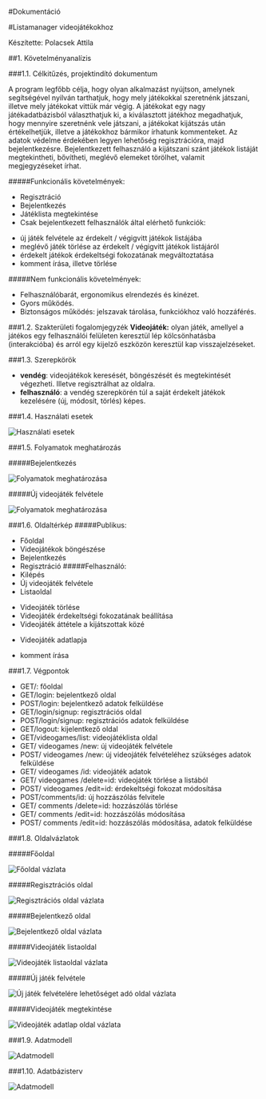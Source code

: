 #Dokumentáció

#Listamanager videojátékokhoz

Készítette: Polacsek Attila

##1. Követelményanalízis

###1.1. Célkitűzés, projektindító dokumentum

A program legfőbb célja, hogy olyan alkalmazást nyújtson, amelynek segítségével nyilván tarthatjuk, hogy mely játékokkal szeretnénk játszani, illetve mely játékokat vittük már végig. A játékokat egy nagy játékadatbázisból választhatjuk ki, a kiválasztott játékhoz megadhatjuk, hogy mennyire szeretnénk vele játszani, a játékokat kijátszás után értékelhetjük, illetve a játékokhoz bármikor írhatunk kommenteket. Az adatok védelme érdekében legyen lehetőség regisztrációra, majd bejelentkezésre. Bejelentkezett felhasználó a kijátszani szánt játékok listáját megtekintheti, bővítheti, meglévő elemeket törölhet, valamit megjegyzéseket írhat.

#####Funkcionális követelmények:
- Regisztráció
- Bejelentkezés
- Játéklista megtekintése
- Csak bejelentkezett felhasználók által elérhető funkciók:
 * új játék felvétele az érdekelt / végigvitt játékok listájába
 * meglévő játék törlése az érdekelt / végigvitt játékok listájáról
 * érdekelt játékok érdekeltségi fokozatának megváltoztatása
 *	komment írása, illetve törlése


#####Nem funkcionális követelmények:
-	Felhasználóbarát, ergonomikus elrendezés és kinézet.
-	Gyors működés.
-	Biztonságos működés: jelszavak tárolása, funkciókhoz való hozzáférés.

###1.2. Szakterületi fogalomjegyzék
**Videojáték:** olyan játék, amellyel a játékos egy felhasználói felületen keresztül lép kölcsönhatásba (interakcióba) és arról egy kijelző eszközön keresztül kap visszajelzéseket.

###1.3. Szerepkörök
-	**vendég**: videojátékok keresését, böngészését és megtekintését végezheti. Illetve regisztrálhat az oldalra.
-	**felhasználó**: a vendég szerepkörén túl a saját érdekelt játékok kezelésére (új, módosít, törlés) képes.

###1.4. Használati esetek

![Használati esetek](docs/alkfej.png)
 
###1.5. Folyamatok meghatározás

#####Bejelentkezés

![Folyamatok meghatározása](docs/alkfej01.png)

#####Új videojáték felvétele

![Folyamatok meghatározása](docs/alkfej02.png)

###1.6. Oldaltérkép
#####Publikus:
-	Főoldal
-	Videojátékok böngészése
-	Bejelentkezés
-	Regisztráció
#####Felhasználó:
-	Kilépés
-	Új videojáték felvétele
-	Listaoldal 
 *	Videojáték törlése
 *	Videojáték érdekeltségi fokozatának beállítása
 *	Videojáték áttétele a kijátszottak közé
-	Videojáték adatlapja
 *	komment írása
 
###1.7. Végpontok
-	GET/: főoldal
-	GET/login: bejelentkező oldal
-	POST/login: bejelentkező adatok felküldése
-	GET/login/signup: regisztrációs oldal
-	POST/login/signup: regisztrációs adatok felküldése
-	GET/logout: kijelentkező oldal
-	GET/videogames/list: videojátéklista oldal
-	GET/ videogames /new: új videojáték felvétele
-	POST/ videogames /new: új videojáték felvételéhez szükséges adatok felküldése
-	GET/ videogames /id: videojáték adatok
-	GET/ videogames /delete=id: videojáték törlése a listából
-	POST/ videogames /edit=id: érdekeltségi fokozat módosítása
-	POST/comments/id: új hozzászólás felvitele
-	GET/ comments /delete=id: hozzászólás törlése
-	GET/ comments /edit=id: hozzászólás módosítása
-	POST/ comments /edit=id: hozzászólás módosítása, adatok felküldése

###1.8. Oldalvázlatok

#####Főoldal
 
![Főoldal vázlata](docs/alkfej03.jpg)
 
#####Regisztrációs oldal

![Regisztrációs oldal vázlata](docs/alkfej04.jpg)

#####Bejelentkező oldal

![Bejelentkező oldal vázlata](docs/alkfej05.jpg)

#####Videojáték listaoldal

![Videojáték listaoldal vázlata](docs/alkfej06.jpg)

#####Új játék felvétele

![Új játék felvételére lehetőséget adó oldal vázlata](docs/alkfej07.jpg)

#####Videojáték megtekintése

![Videojáték adatlap oldal vázlata](docs/alkfej08.jpg)

###1.9. Adatmodell

![Adatmodell](docs/alkfej09.png)

###1.10. Adatbázisterv

![Adatmodell](docs/alkfej10.png)
 
